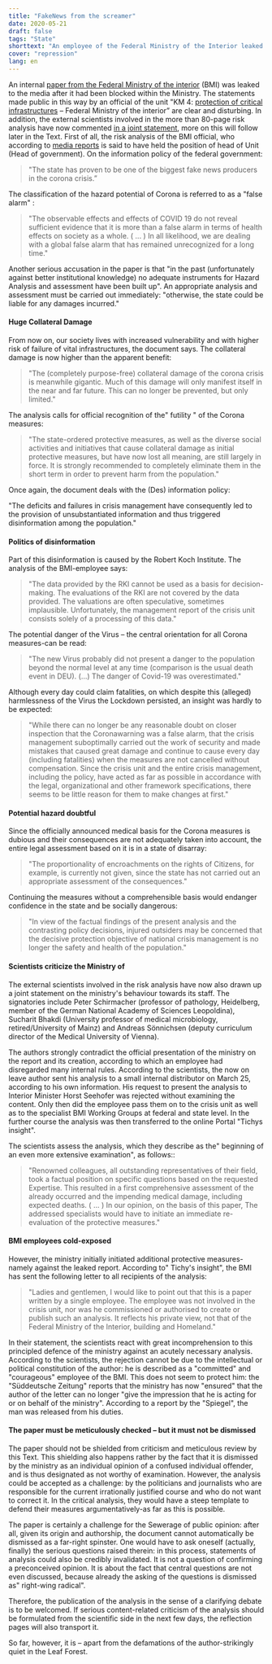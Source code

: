 ```yaml
---
title: "FakeNews from the screamer"
date: 2020-05-21
draft: false
tags: "State"
shorttext: "An employee of the Federal Ministry of the Interior leaked an explosive analysis to the media: According to this, the corona crisis is a false alarm, and there was no particular danger at any time."
cover: "repression"
lang: en
---
```


An internal [paper from the Federal Ministry of the interior](/static/downloads/Dokument93.pdf "KM4 Analyse des Krisenmanagements") (BMI) was leaked to the media after it had been blocked within the Ministry. The statements made public in this way by an official of the unit "KM 4: [protection of critical infrastructures](/static/downloads/kritis.pdf "Nationale Strategie zum Schutz Kritischer Infrastrukturen") – Federal Ministry of the interior” are clear and disturbing. In addition, the external scientists involved in the more than 80-page risk analysis have now commented [in a joint statement](https://www.altersdiskriminierung.de/themen/artikel.php?id=11310 "Pressemitteilung der externen Experten des Corona-Papiers aus dem Bundesministerium / Info von BMI Mitarbeitern"), more on this will follow later in the Text. First of all, the risk analysis of the BMI official, who according to [media reports](https://deutsch.rt.com/inland/102356-bundespressekonferenz-zu-analyse-aus-bmi-corona-war-fehlalarm/ "Waren Corona-Maßnahmen Fehlalarm? – Bundespressekonferenz zur Analyse aus Bundesinnenministerium") is said to have held the position of head of Unit (Head of government). On the information policy of the federal government:

> "The state has proven to be one of the biggest fake news producers in the corona crisis.”

The classification of the hazard potential of Corona is referred to as a "false alarm" :

> "The observable effects and effects of COVID 19 do not reveal sufficient evidence that it is more than a false alarm in terms of health effects on society as a whole. ( ... ) In all likelihood, we are dealing with a global false alarm that has remained unrecognized for a long time."

Another serious accusation in the paper is that "in the past (unfortunately against better institutional knowledge) no adequate instruments for Hazard Analysis and assessment have been built up". An appropriate analysis and assessment must be carried out immediately: "otherwise, the state could be liable for any damages incurred."

#### Huge Collateral Damage

From now on, our society lives with increased vulnerability and with higher risk of failure of vital infrastructures, the document says. The collateral damage is now higher than the apparent benefit:

> "The (completely purpose-free) collateral damage of the corona crisis is meanwhile gigantic. Much of this damage will only manifest itself in the near and far future. This can no longer be prevented, but only limited."

The analysis calls for official recognition of the" futility " of the Corona measures:

> "The state-ordered protective measures, as well as the diverse social activities and initiatives that cause collateral damage as initial protective measures, but have now lost all meaning, are still largely in force. It is strongly recommended to completely eliminate them in the short term in order to prevent harm from the population."

Once again, the document deals with the (Des) information policy:

"The deficits and failures in crisis management have consequently led to the provision of unsubstantiated information and thus triggered disinformation among the population."

#### Politics of disinformation

Part of this disinformation is caused by the Robert Koch Institute. The analysis of the BMI-employee says:

> "The data provided by the RKI cannot be used as a basis for decision-making. The evaluations of the RKI are not covered by the data provided. The valuations are often speculative, sometimes implausible. Unfortunately, the management report of the crisis unit consists solely of a processing of this data."

The potential danger of the Virus – the central orientation for all Corona measures-can be read:

> "The new Virus probably did not present a danger to the population beyond the normal level at any time (comparison is the usual death event in DEU). (...) The danger of Covid-19 was overestimated."

Although every day could claim fatalities, on which despite this (alleged) harmlessness of the Virus the Lockdown persisted, an insight was hardly to be expected:

> "While there can no longer be any reasonable doubt on closer inspection that the Coronawarning was a false alarm, that the crisis management suboptimally carried out the work of security and made mistakes that caused great damage and continue to cause every day (including fatalities) when the measures are not cancelled without compensation. Since the crisis unit and the entire crisis management, including the policy, have acted as far as possible in accordance with the legal, organizational and other framework specifications, there seems to be little reason for them to make changes at first."

#### Potential hazard doubtful

Since the officially announced medical basis for the Corona measures is dubious and their consequences are not adequately taken into account, the entire legal assessment based on it is in a state of disarray:

> "The proportionality of encroachments on the rights of Citizens, for example, is currently not given, since the state has not carried out an appropriate assessment of the consequences."

Continuing the measures without a comprehensible basis would endanger confidence in the state and be socially dangerous:

> "In view of the factual findings of the present analysis and the contrasting policy decisions, injured outsiders may be concerned that the decisive protection objective of national crisis management is no longer the safety and health of the population."

#### Scientists criticize the Ministry of

The external scientists involved in the risk analysis have now also drawn up a joint statement on the ministry's behaviour towards its staff. The signatories include Peter Schirmacher (professor of pathology, Heidelberg, member of the German National Academy of Sciences Leopoldina), Sucharit Bhakdi (University professor of medical microbiology, retired/University of Mainz) and Andreas Sönnichsen (deputy curriculum director of the Medical University of Vienna).

The authors strongly contradict the official presentation of the ministry on the report and its creation, according to which an employee had disregarded many internal rules. According to the scientists, the now on leave author sent his analysis to a small internal distributor on March 25, according to his own information. His request to present the analysis to Interior Minister Horst Seehofer was rejected without examining the content. Only then did the employee pass them on to the crisis unit as well as to the specialist BMI Working Groups at federal and state level. In the further course the analysis was then transferred to the online Portal "Tichys insight".

The scientists assess the analysis, which they describe as the" beginning of an even more extensive examination", as follows::

> "Renowned colleagues, all outstanding representatives of their field, took a factual position on specific questions based on the requested Expertise. This resulted in a first comprehensive assessment of the already occurred and the impending medical damage, including expected deaths. ( ... ) In our opinion, on the basis of this paper, The addressed specialists would have to initiate an immediate re-evaluation of the protective measures."

#### BMI employees cold-exposed

However, the ministry initially initiated additional protective measures-namely against the leaked report. According to" Tichy's insight", the BMI has sent the following letter to all recipients of the analysis:

> "Ladies and gentlemen,
> I would like to point out that this is a paper written by a single employee. The employee was not involved in the crisis unit, nor was he commissioned or authorised to create or publish such an analysis. It reflects his private view, not that of the Federal Ministry of the Interior, building and Homeland."

In their statement, the scientists react with great incomprehension to this principled defence of the ministry against an acutely necessary analysis. According to the scientists, the rejection cannot be due to the intellectual or political constitution of the author: he is described as a "committed" and "courageous" employee of the BMI. This does not seem to protect him: the "Süddeutsche Zeitung" reports that the ministry has now "ensured" that the author of the letter can no longer "give the impression that he is acting for or on behalf of the ministry". According to a report by the "Spiegel", the man was released from his duties.

#### The paper must be meticulously checked – but it must not be dismissed

The paper should not be shielded from criticism and meticulous review by this Text. This shielding also happens rather by the fact that it is dismissed by the ministry as an individual opinion of a confused individual offender, and is thus designated as not worthy of examination. However, the analysis could be accepted as a challenge: by the politicians and journalists who are responsible for the current irrationally justified course and who do not want to correct it. In the critical analysis, they would have a steep template to defend their measures argumentatively-as far as this is possible.

The paper is certainly a challenge for the Sewerage of public opinion: after all, given its origin and authorship, the document cannot automatically be dismissed as a far-right spinster. One would have to ask oneself (actually, finally) the serious questions raised therein: in this process, statements of analysis could also be credibly invalidated. It is not a question of confirming a preconceived opinion. It is about the fact that central questions are not even discussed, because already the asking of the questions is dismissed as" right-wing radical".

Therefore, the publication of the analysis in the sense of a clarifying debate is to be welcomed. If serious content-related criticism of the analysis should be formulated from the scientific side in the next few days, the reflection pages will also transport it.

So far, however, it is – apart from the defamations of the author-strikingly quiet in the Leaf Forest.
